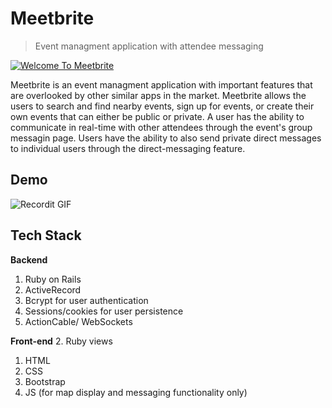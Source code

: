 # Meetbrite

> Event managment application with attendee messaging 



[![Welcome To Meetbrite](.app/assets/images/event.png)]()

Meetbrite is an event managment application with important features that are overlooked by other similar apps in the market.  Meetbrite allows the users to search and find nearby events, sign up for events, or create their own events that can either be public or private.  A user has the ability to communicate in real-time with other attendees through the event's group messagin page.  Users have the ability to also send private direct messages to individual users through the direct-messaging feature.   


## Demo

![Recordit GIF](.app/assets/demo.gif)


## Tech Stack 
**Backend**
1. Ruby on Rails 
2. ActiveRecord 
3. Bcrypt for user authentication 
4. Sessions/cookies for user persistence  
5. ActionCable/ WebSockets 

**Front-end**
2. Ruby views
1. HTML
2. CSS
3. Bootstrap 
3. JS (for map display and messaging functionality only)
